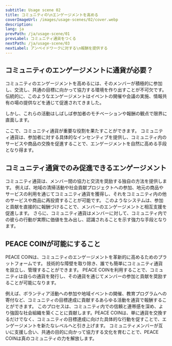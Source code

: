 ```yaml
---
subtitle: Usage scene 02
title: コミュニティの\nエンゲージメントを高める
coverImageUrl: /images/usage-scenes/02/cover.webp
description:
lang: ja
prevPath: /ja/usage-scene/01
prevLabel: コミュニティ通貨をつくる
nextPath: /ja/usage-scene/03
nextLabel: アンペイドワークに対する\n報酬を提供する
---
```


## コミュニティのエンゲージメントに通貨が必要？

コミュニティのエンゲージメントを高めるには、そのメンバーが積極的に参加し、交流し、共通の目標に向かって協力する環境を作り出すことが不可欠です。
伝統的に、このようなエンゲージメントはイベントの開催や会議の実施、情報共有の場の提供などを通じて促進されてきました。

しかし、これらの活動はしばしば参加者のモチベーションや報酬の観点で限界に直面します。

ここで、コミュニティ通貨が重要な役割を果たすことができます。
コミュニティ通貨は、参加者に対する具体的なインセンティブを提供し、コミュニティ内のサービスや商品の交換を促進することで、エンゲージメントを自然に高める手段となり得ます。

## コミュニティ通貨でのみ促進できるエンゲージメント

コミュニティ通貨は、メンバー間の協力と交流を奨励する独自の方法を提供します。
例えば、地域の清掃活動や社会貢献プロジェクトへの参加、地元の商品やサービスの利用を通じてコミュニティ通貨を獲得し、それをコミュニティ内の他のサービスや商品に再投資することが可能です。
このようなシステムは、参加と貢献を直接的に報酬づけることで、メンバーのエンゲージメントと相互支援を促進します。
さらに、コミュニティ通貨はメンバーに対して、コミュニティ内での彼らの行動が実際に価値を生み出し、認識されることを示す強力な手段となります。

## PEACE COINが可能にすること

PEACE COINは、コミュニティのエンゲージメントを革新的に高めるためのプラットフォームです。
技術的な障壁を取り除き、誰でも簡単にコミュニティ通貨を設立し、管理することができます。
PEACE COINを利用することで、コミュニティは自らの通貨を発行し、その通貨を通じてメンバーの参加と貢献を奨励することが可能になります。

例えば、ボランティア活動への参加や地域イベントの開催、教育プログラムへの寄付など、コミュニティの目標達成に貢献するあらゆる活動を通貨で報酬することができます。
このプロセスは、コミュニティ内での信頼と連帯感を深め、より強固な社会組織を築くことに貢献します。PEACE COINは、単に通貨を交換するだけでなく、コミュニティの目標達成に向けた具体的な行動を促すことで、エンゲージメントを新たなレベルへと引き上げます。
コミュニティメンバーが互いに支援し合い、共通の目的に向かって協力する文化を育むことで、PEACE COINは真のコミュニティの力を解放します。
